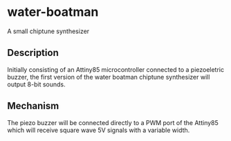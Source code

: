 # water-boatman
A small chiptune synthesizer

## Description

Initially consisting of an Attiny85
microcontroller connected to a piezoeletric
buzzer, the first version of the water boatman
chiptune synthesizer will output 8-bit sounds.

## Mechanism

The piezo buzzer will be connected directly to
a PWM port of the Attiny85 which will receive
square wave 5V signals with a variable width.
